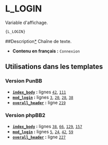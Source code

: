 # L_LOGIN


Variable d'affichage.

```html
{L_LOGIN}
```

##Description[*](https://fa-tvars.appspot.com/var/L_LOGIN)
Chaîne de texte.

* __Contenu en français :__ `Connexion`

## Utilisations dans les templates

### Version PunBB
* __[`index_body`](../tpl/var/punbb/index_body.md#readme) :__ lignes [`42`](../tpl/src/punbb/index_body.tpl#L42), [`111`](../tpl/src/punbb/index_body.tpl#L111)
* __[`mod_login`](../tpl/var/punbb/mod_login.md#readme) :__ lignes [`3`](../tpl/src/punbb/mod_login.tpl#L3), [`20`](../tpl/src/punbb/mod_login.tpl#L20), [`28`](../tpl/src/punbb/mod_login.tpl#L28), [`38`](../tpl/src/punbb/mod_login.tpl#L38)
* __[`overall_header`](../tpl/var/punbb/overall_header.md#readme) :__ ligne [`219`](../tpl/src/punbb/overall_header.tpl#L219)

### Version phpBB2
* __[`index_body`](../tpl/var/subsilver/index_body.md#readme) :__ lignes [`38`](../tpl/src/subsilver/index_body.tpl#L38), [`66`](../tpl/src/subsilver/index_body.tpl#L66), [`129`](../tpl/src/subsilver/index_body.tpl#L129), [`157`](../tpl/src/subsilver/index_body.tpl#L157)
* __[`mod_login`](../tpl/var/subsilver/mod_login.md#readme) :__ lignes [`5`](../tpl/src/subsilver/mod_login.tpl#L5), [`24`](../tpl/src/subsilver/mod_login.tpl#L24), [`42`](../tpl/src/subsilver/mod_login.tpl#L42), [`59`](../tpl/src/subsilver/mod_login.tpl#L59)
* __[`overall_header`](../tpl/var/subsilver/overall_header.md#readme) :__ ligne [`227`](../tpl/src/subsilver/overall_header.tpl#L227)
